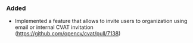 ### Added

- Implemented a feature that allows to invite users to organization using email
  or internal CVAT invitation
  (<https://github.com/opencv/cvat/pull/7138>)
